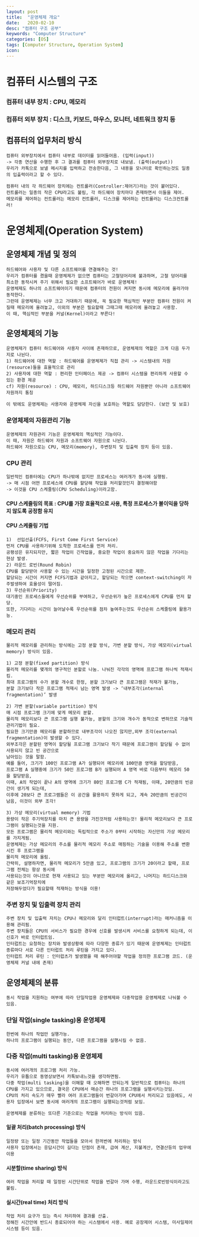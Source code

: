 ```yaml
---
layout: post
title:  "운영체제 개요"
date:   2020-02-10
desc: "컴퓨터 구조 공부"
keywords: "Computer Structure"
categories: [OS]
tags: [Computer Structure, Operation System]
icon: 
---
```


# 컴퓨터 시스템의 구조
### 컴퓨터 내부 장치 : CPU, 메모리
### 컴퓨터 외부 장치 : 디스크, 키보드, 마우스, 모니터, 네트워크 장치 등

## 컴퓨터의 업무처리 방식
    컴퓨터 외부장치에서 컴퓨터 내부로 데이터를 읽어들어옴. (입력(input))
    -> 각종 연산을 수행한 후 그 결과를 컴퓨터 외부장치로 내보냄. (출력(output))
    우리가 카톡으로 보낼 메시지를 입력하고 전송한다음, 그 내용을 모니터로 확인하는것도 일종의 입출력이라고 할 수 있다.

    컴퓨터 내의 각 하드웨어 장치에는 컨트롤러(Controller:제어기)라는 것이 붙어있다.
    컨트롤러는 일종의 작은 CPU라고도 불림, 각 하드웨어 장치마다 존재하면서 이들을 제어.
    메모리를 제어하는 컨트롤러는 메모리 컨트롤러, 디스크를 제어하는 컨트롤러는 디스크컨트롤러!

# 운영체제(Operation System)
## 운영체제 개념 및 정의
    하드웨어와 사용자 및 다른 소프트웨어를 연결해주는 것!
    우리가 컴퓨터를 켰을때 운영체제가 없으면 컴퓨터는 고철덩어리에 불과하며, 고철 덩어리를 최소한 동작시켜 주기 위해서 필요한 소프트웨어가 바로 운영체제!
    운영체제도 하나의 소프트웨어이기 때문에 컴퓨터의 전원이 켜지면 동시에 메모리에 올라가야 동작한다.
    그런데 운영체제는 너무 크고 거대하기 때문에, 꼭 필요한 핵심적인 부분만 컴퓨터 전원이 켜질때 메모리에 올려놓고, 이외의 부분은 필요할때 그때그때 메모리에 올려놓고 사용함.
    이 때, 핵심적인 부분을 커널(Kernel)이라고 부른다!
## 운영체제의 기능
    운영체제가 컴퓨터 하드웨어와 사용자 사이에 존재하므로, 운영체제의 역할은 크게 다음 두가지로 나뉜다.
    1) 하드웨어에 대한 역할 : 하드웨어를 운영체제가 직접 관리 -> 시스템내의 자원(resource)들을 효율적으로 관리
    2) 사용자에 대한 역할 : 편리한 인터페이스 제공 -> 컴퓨터 시스템을 편리하게 사용할 수 있는 환경 제공
    cf) 자원(resource) : CPU, 메모리, 하드디스크등 하드웨어 자원뿐만 아니라 소프트웨어자원까지 통칭

    이 밖에도 운영체제는 사용자와 운영체제 자신을 보호하는 역할도 담당한다. (보안 및 보호)

### 운영체제의 자원관리 기능
    운영체제의 자원관리 기능은 운영체제의 핵심적인 기능이다.
    이 때, 자원은 하드웨어 자원과 소프트웨어 자원으로 나뉜다.
    하드웨어 자원으로는 CPU, 메모리(memory), 주변장치 및 입출력 장치 등이 있음.

### CPU 관리
    일반적인 컴퓨터에는 CPU가 하나밖에 없지만 프로세스는 여러개가 동시에 실행됨.
    -> 매 시점 어떤 프로세스에 CPU를 할당해 작업을 처리할것인지 결정해야함
    -> 이것을 CPU 스케줄링(CPU Scheduling)이라고함.

#### CPU 스케줄링의 목표 : CPU를 가장 효율적으로 사용, 특정 프로세스가 불이익을 당하지 않도록 공정함 유지
#### CPU 스케줄링 기법
    1)  선입선출(FCFS, First Come First Service)
    먼저 CPU를 사용하기위해 도착한 프로세스를 먼저 처리.
    공평성은 유지되지만, 짧은 작업이 긴작업을, 중요한 작업이 중요하지 않은 작업을 기다리는 현상 발생.
    2) 라운드 로빈(Round Robin)
    CPU를 할당받아 사용할 수 있는 시간을 일정한 고정된 시간으로 제한.
    할당되는 시간이 커지면 FCFS기법과 같아지고, 할당되는 작으면 context-switching이 자주발생하여 효율성이 떨어짐.
    3) 우선순위(Priority)
    대기중인 프로세스들에게 우선순위를 부여하고, 우선순위가 높은 프로세스에게 CPU를 먼저 할당.
    또한, 기다리는 시간이 늘어날수록 우선순위를 점차 높여주는것도 우선순위 스케줄링에 활용가능.
### 메모리 관리
    물리적 메모리를 관리하는 방식에는 고정 분할 방식, 가변 분할 방식, 가상 메모리(virtual memory) 방식이 있음.

    1) 고정 분할(fixed partition) 방식
    물리적 메모리를 몇개의 영구적인 분할로 나눔. 나눠진 각각의 영역에 프로그램 하나씩 적재시킴.
    최대 프로그램의 수가 분할 개수로 한정, 분할 크기보다 큰 프로그램은 적재가 불가능,
    분할 크기보다 작은 프로그램 적재시 남는 영역 발생 -> ‘내부조각(internal fragmentation)’ 발생

    2) 가변 분할(variable partition) 방식
    매 시점 프로그램 크기에 맞게 메모리 분할.
    물리적 메모리보다 큰 프로그램 실행 불가능, 분할의 크기와 개수가 동적으로 변하므로 기술적 관리기법이 필요.
    필요한 크기만큼 메모리를 분할하므로 내부조각이 나오진 않지만,외부 조각(external fragmentation)이 발생할 수 있다.
    외부조각은 분할된 영역이 할당될 프로그램 크기보다 작기 때문에 프로그램이 할당될 수 없어 사용되지 않고 빈 공간으로
    남아있는 것을 말함.
    예를 들어, 크기가 100인 프로그램 A가 실행되어 메모리에 100만큼 영역을 할당받음,
    프로그램 A 실행중에 크기가 50인 프로그램 B가 실행되어 A 영역 바로 다음부터 메모리 50을 할당받음,
    이때, A의 작업이 끝나 A의 영역에 크기가 80인 프로그램 C가 적재됨, 이때, 20만큼의 빈공간이 생기게 되는데,
    이후에 20보다 큰 프로그램들은 이 공간을 활용하지 못하게 되고, 계속 20만큼의 빈공간이 남음, 이것이 외부 조각!

    3) 가상 메모리(virtual memory) 기법
    용량이 작은 주기억장치를 마치 큰 용량을 가진것처럼 사용하는것! 물리적 메모리보다 큰 프로그램이 실행되는것을 지원.
    모든 프로그램은 물리적 메모리와는 독립적으로 주소가 0부터 시작하는 자신만의 가상 메모리를 가지게됨.
    운영체제는 가상 메모리의 주소를 물리적 메모리 주소로 매핑하는 기술을 이용해 주소를 변환 시킨 후 프로그램을
    물리적 메모리에 올림.
    간략히, 설명하자면, 물리적 메모리가 5만큼 있고, 프로그램의 크기가 20이라고 할때, 프로그램 전체는 항상 동시에
    사용되는것이 아니므로 현재 사용되고 있는 부분만 메모리에 올리고, 나머지는 하드디스크와 같은 보조기억장치에
    저장해두었다가 필요할때 적재하는 방식을 이용! 　

### 주변 장치 및 입출력 장치 관리
    주변 장치 및 입출력 자치는 CPU나 메모리와 달리 인터럽트(interrupt)라는 매커니즘을 이용해 관리됨.
    주변 장치들은 CPU의 서비스가 필요한 경우에 신호를 발생시켜 서비스를 요청하게 되는데, 이 신호가 바로 인터럽트임.
    인터럽트는 요청하는 장치와 발생상황에 따라 다양한 종류가 있기 때문에 운영체제는 인터럽트 종류마다 서로 다른 인터럽트 처리 루틴을 가지고 있다.
    인터럽트 처리 루틴 : 인터럽츠가 발생했을 때 해주어야할 작업을 정의한 프로그램 코드. (운영체제 커널 내에 존재)

## 운영체제의 분류
    동시 작업을 지원하는 여부에 따라 단일작업용 운영체제와 다중작업용 운영체제로 나눠볼 수 있음.

### 단일 작업(single tasking)용 운영체제
    한번에 하나의 작업만 실행가능.
    하나의 프로그램이 실행되는 동안, 다른 프로그램을 실행시킬 수 없음.

### 다중 작업(multi tasking)용 운영체제
    동시에 여러개의 프로그램 처리 가능.
    우리가 유툽으로 동영상보면서 카톡보내느것을 생각하면됨.
    다중 작업(multi tasking)을 이해할 때 오해하면 안되는게 일반적으로 컴퓨터는 하나의 CPU를 가지고 있으므로, 결국은 CPU에서 매순간 하나의 프로그램을 실행시키는것임.
    CPU의 처리 속도가 매우 빨라 여러 프로그램들이 번갈아가며 CPU에서 처리되고 있음에도, 사용자 입장에서 보면 동시에 여러개의 프로그램이 실행되는것처럼 보임.

    운영체제를 분류하는 또다른 기준으로는 작업을 처리하는 방식이 있음.

#### 일괄 처리(batch processing) 방식
    일정량 또는 일정 기간동안 작업들을 모아서 한꺼번에 처리하는 방식
    사용자 입장에서는 응답시간이 길다는 단점이 존재, 급여 계산, 지불계산, 연결산등의 업무에 이용

#### 시분할(time sharing) 방식
    여러 작업을 처리할 때 일정된 시간단위로 작업을 번갈아 가며 수행, 라운드로빈방식이라고도 불림.

#### 실시간(real time) 처리 방식
    작업 처리 요구가 있는 즉시 처리하여 결과를 산출.
    정해진 시간안에 반드시 종료되어야 하는 시스템에서 사용. 예로 공장제어 시스템, 미사일제어 시스템 등이 있음.
